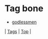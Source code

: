 <!--
title: Tag bone
date: 2020-06-28T15:26:59.733Z
tags:
-->
# Tag bone

 * [godlessmen](92137087282.md)

| [Tags](tags.md) | [Top](index.md) |
